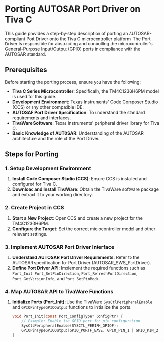 # Porting AUTOSAR Port Driver on Tiva C

This guide provides a step-by-step description of porting an AUTOSAR-compliant Port Driver onto the Tiva C microcontroller platform. The Port Driver is responsible for abstracting and controlling the microcontroller's General-Purpose Input/Output (GPIO) ports in compliance with the AUTOSAR standard.

## Prerequisites

Before starting the porting process, ensure you have the following:

- **Tiva C Series Microcontroller**: Specifically, the TM4C123GH6PM model is used for this guide.
- **Development Environment**: Texas Instruments' Code Composer Studio (CCS) or any other compatible IDE.
- **AUTOSAR Port Driver Specification**: To understand the standard requirements and interfaces.
- **TivaWare Software**: Texas Instruments' peripheral driver library for Tiva C.
- **Basic Knowledge of AUTOSAR**: Understanding of the AUTOSAR architecture and the role of the Port Driver.

## Steps for Porting

### 1. Setup Development Environment

1. **Install Code Composer Studio (CCS)**: Ensure CCS is installed and configured for Tiva C.
2. **Download and Install TivaWare**: Obtain the TivaWare software package and extract it to your working directory.

### 2. Create Project in CCS

1. **Start a New Project**: Open CCS and create a new project for the TM4C123GH6PM.
2. **Configure the Target**: Set the correct microcontroller model and other relevant settings.

### 3. Implement AUTOSAR Port Driver Interface

1. **Understand AUTOSAR Port Driver Requirements**: Refer to the AUTOSAR specification for Port Driver (AUTOSAR_SWS_PortDriver).
2. **Define Port Driver API**: Implement the required functions such as `Port_Init`, `Port_SetPinDirection`, `Port_RefreshPortDirection`, `Port_GetVersionInfo`, and `Port_SetPinMode`.

### 4. Map AUTOSAR API to TivaWare Functions

1. **Initialize Ports (Port_Init)**: Use the TivaWare `SysCtlPeripheralEnable` and `GPIOPinTypeGPIOOutput` functions to initialize the ports.
   ```c
   void Port_Init(const Port_ConfigType* ConfigPtr) {
       // Example: Enable the GPIO port for pin configuration
       SysCtlPeripheralEnable(SYSCTL_PERIPH_GPIOF);
       GPIOPinTypeGPIOOutput(GPIO_PORTF_BASE, GPIO_PIN_1 | GPIO_PIN_2 | GPIO_PIN_3);
   }
